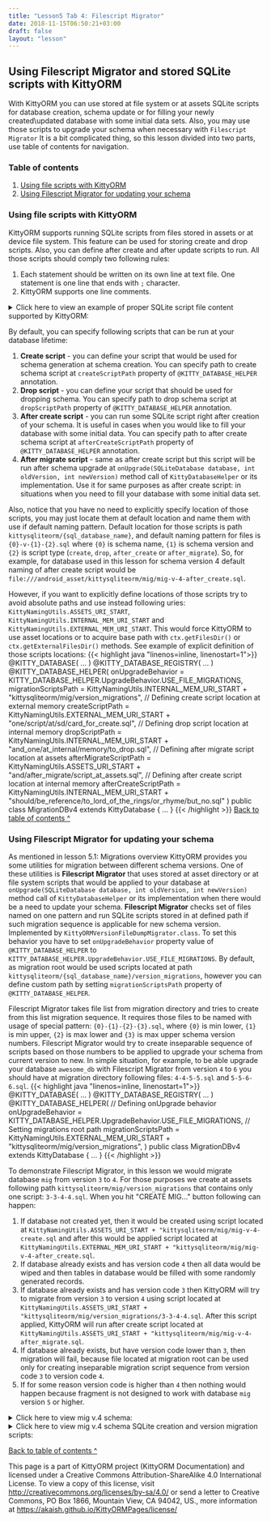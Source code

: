 ```yaml
---
title: "Lesson5 Tab 4: Filescript Migrator"
date: 2018-11-15T06:50:21+03:00
draft: false
layout: "lesson"
---
```

## Using Filescript Migrator and stored SQLite scripts with KittyORM
With KittyORM you can use stored at file system or at assets SQLite scripts for database creation, schema update or for filling your newly created\updated database with some initial data sets. Also, you may use those scripts to upgrade your schema when necessary with `Filescript Migrator` It is a bit complicated thing, so this lesson divided into two parts, use table of contents for navigation. 

### Table of contents
1. [Using file scripts with KittyORM](#using-file-scripts-with-kittyorm)
2. [Using Filescript Migrator for updating your schema](#using-filescript-migrator-for-updating-your-schema)


### Using file scripts with KittyORM
KittyORM supports running SQLite scripts from files stored in assets or at device file system. This feature can be used for storing create and drop scripts. Also, you can define after create and after update scripts to run. All those scripts should comply two following rules:

1. Each statement should be written on its own line at text file. One statement is one line that ends with `;` character. 
2. KittyORM supports one line comments.

<details> 
  <summary>Click here to view an example of proper SQLite script file content supported by KittyORM: </summary>
{{< highlight sql "linenos=inline, linenostart=1">}}
-- Some comment here
CREATE TABLE IF NOT EXISTS mig_four (id INTEGER NOT NULL PRIMARY KEY ASC, mig_three_reference INTEGER NOT NULL REFERENCES mig_three (id) ON UPDATE NO ACTION ON DELETE NO ACTION, mig_two_reference INTEGER NOT NULL REFERENCES mig_two (id) ON UPDATE NO ACTION ON DELETE NO ACTION, creation_date INTEGER NOT NULL DEFAULT  CURRENT_DATE );
CREATE TABLE IF NOT EXISTS mig_three (id INTEGER NOT NULL PRIMARY KEY ASC, new_sv_name TEXT NOT NULL DEFAULT 'Something random', random_long INTEGER DEFAULT 22);

-- Also blank lines as well as lines that contain only whitespaces are OK (they would be skipped)

CREATE INDEX IF NOT EXISTS m3_rnd_long ON mig_three (random_long);
CREATE TABLE IF NOT EXISTS mig_two (id INTEGER NOT NULL PRIMARY KEY ASC, mig_one_reference INTEGER, some_animal TEXT, some_animal_sound TEXT);

{{< /highlight >}} 
</details>

By default, you can specify following scripts that can be run at your database lifetime:

1. **Create script** - you can define your script that would be used for schema generation at schema creation. You can specify path to create schema script at `createScriptPath` property of `@KITTY_DATABASE_HELPER` annotation.
2. **Drop script** - you can define your script that should be used for dropping schema. You can specify path to drop schema script at `dropScriptPath` property of `@KITTY_DATABASE_HELPER` annotation.
3. **After create script** - you can run some SQLite script right after creation of your schema. It is useful in cases when you would like to fill your database with some initial data. You can specify path to after create schema script at `afterCreateScriptPath` property of `@KITTY_DATABASE_HELPER` annotation.
4. **After migrate script** - same as after create script but this script will be run after schema upgrade at `onUpgrade(SQLiteDatabase database, int oldVersion, int newVersion)` method call of `KittyDatabaseHelper` or its implementation. Use it for same purposes as after create script: in situations when you need to fill your database with some initial data set.

Also, notice that you have no need to explicitly specify location of those scripts, you may just locate them at default location and name them with use if default naming pattern. Default location for those scripts is path `kittysqliteorm/{sql_database_name}`, and default naming pattern for files is `{0}-v-{1}-{2}.sql` where `{0}` is schema name, `{1}` is schema version and `{2}` is script type (`create`, `drop`, `after_create` or `after_migrate`). So, for example, for database used in this lesson for schema version 4 default naming of after create script would be `file:///android_asset/kittysqliteorm/mig/mig-v-4-after_create.sql`.

However, if you want to explicitly define locations of those scripts try to avoid absolute paths and use instead following uries: `KittyNamingUtils.ASSETS_URI_START`, `KittyNamingUtils.INTERNAL_MEM_URI_START` and `KittyNamingUtils.EXTERNAL_MEM_URI_START`. This would force KittyORM to use asset locations or to acquire base path with `ctx.getFilesDir()` or `ctx.getExternalFilesDir()` methods. See example of explicit definition of those scripts locations:
{{< highlight java "linenos=inline, linenostart=1">}}
@KITTY_DATABASE(
    ...
)
@KITTY_DATABASE_REGISTRY(
    ...
)
@KITTY_DATABASE_HELPER(
        onUpgradeBehavior = KITTY_DATABASE_HELPER.UpgradeBehavior.USE_FILE_MIGRATIONS,
        migrationScriptsPath = KittyNamingUtils.INTERNAL_MEM_URI_START + "kittysqliteorm/mig/version_migrations",
        // Defining create script location at external memory
        createScriptPath =  KittyNamingUtils.EXTERNAL_MEM_URI_START + "one/script/at/sd/card_for_create.sql",
        // Defining drop script location at internal memory
        dropScriptPath = KittyNamingUtils.INTERNAL_MEM_URI_START + "and_one/at_internal/memory/to_drop.sql",
        // Defining after migrate script location at assets
        afterMigrateScriptPath = KittyNamingUtils.ASSETS_URI_START + "and/after_migrate/script_at_assets.sql",
        // Defining after create script location at internal memory
        afterCreateScriptPath = KittyNamingUtils.INTERNAL_MEM_URI_START + "should/be_reference/to_lord_of_the_rings/or_rhyme/but_no.sql"
)
public class MigrationDBv4 extends KittyDatabase {
    ...
}
{{< /highlight >}} 
[Back to table of contents ^](#table-of-contents)

### Using Filescript Migrator for updating your schema
As mentioned in lesson 5.1: Migrations overview KittyORM provides you some utilities for migration between different schema versions. One of these utilities is **Filescript Migrator** that uses stored at asset directory or at file system scripts that would be applied to your database at `onUpgrade(SQLiteDatabase database, int oldVersion, int newVersion)` method call of `KittyDatabaseHelper` or its implementation when there would be a need to update your schema. **Filescript Migrator** checks set of files named on one pattern and run SQLite scripts stored in at defined path if such migration sequence is applicable for new schema version. Implemented by `KittyORMVersionFileDumpMigrator.class`. To set this behavior you have to set `onUpgradeBehavior` property value of `@KITTY_DATABASE_HELPER` to `KITTY_DATABASE_HELPER.UpgradeBehavior.USE_FILE_MIGRATIONS`. By default, as migration root would be used scripts located at path `kittysqliteorm/{sql_database_name}/version_migrations`, however you can define custom path by setting `migrationScriptsPath` property of `@KITTY_DATABASE_HELPER`.

Filescript Migrator takes file list from migration directory and tries to create from this list migration sequence. It requires those files to be named with usage of special pattern: `{0}-{1}-{2}-{3}.sql`, where `{0}` is min lower, `{1}` is min upper, `{2}` is max lower and `{3}` is max upper schema version numbers. Filescript Migrator would try to create inseparable sequence of scripts based on those numbers to be applied to upgrade your schema from current version to new. In simple situation, for example, to be able upgrade your database `awesome_db` with Filescript Migrator from version `4` to `6` you should have at migration directory following files: `4-4-5-5.sql` and `5-5-6-6.sql`.
{{< highlight java "linenos=inline, linenostart=1">}}
@KITTY_DATABASE(
    ...
)
@KITTY_DATABASE_REGISTRY(
    ...
)
@KITTY_DATABASE_HELPER(
        // Defining onUpgrade behavior
        onUpgradeBehavior = KITTY_DATABASE_HELPER.UpgradeBehavior.USE_FILE_MIGRATIONS,
        // Setting migrations root path
        migrationScriptsPath = KittyNamingUtils.EXTERNAL_MEM_URI_START + "kittysqliteorm/mig/version_migrations",
)
public class MigrationDBv4 extends KittyDatabase {
    ...
}
{{< /highlight >}} 


To demonstrate Filescript Migrator, in this lesson we would migrate database `mig` from version `3` to `4`. For those purposes we create at assets following path `kittysqliteorm/mig/version_migrations` that contains only one script: `3-3-4-4.sql`. When you hit "CREATE MIG..." button following can happen:

1. If database not created yet, then it would be created using script located at `KittyNamingUtils.ASSETS_URI_START + "kittysqliteorm/mig/mig-v-4-create.sql` and after this would be applied script located at `KittyNamingUtils.EXTERNAL_MEM_URI_START + "kittysqliteorm/mig/mig-v-4-after_create.sql`.
2. If database already exists and has version code `4` then all data would be wiped and then tables in database would be filled with some randomly generated records.
3. If database already exists and has version code `3` then KittyORM will try to migrate from version `3` to version `4` using script located at `KittyNamingUtils.ASSETS_URI_START + "kittysqliteorm/mig/version_migrations/3-3-4-4.sql`. After this script applied, KittyORM will run after create script located at `KittyNamingUtils.ASSETS_URI_START + "kittysqliteorm/mig/mig-v-4-after_migrate.sql`.
4. If database already exists, but have version code lower than `3`, then migration will fail, because file located at migration root can be used only for creating inseparable migration script sequence from version code `3` to version code `4`.
5. If for some reason version code is higher than `4` then nothing would happen because fragment is not designed to work with database `mig` version `5` or higher.

<details> 
  <summary>Click here to view mig v.4 schema: </summary>
**Mig v.4**

**MigTwoModel (mig_two)**

Java type | Name | SQLite name | Constraints
---|---|---|---
`Long` | id | id | PRIMARY KEY
`Long` | migOneReference | mig_one_reference | -
`Animals` | someAnimal | some_animal | -
`AnimalSounds` | someAnimalSound | some_animal_sound | -

**MigThreeModel (mig_three)**

Java type | Name | SQLite name | Constraints
---|---|---|---
`Long` | id | id | PRIMARY KEY
`String` | someValue | new_sv_name | DEFAULT("Something random")
`Long` | randomLong | random_long | DEFAULT(22)

Index on `random_long`.

**MigFourModel (mig_four)**

Java type | Name | SQLite name | Constraints
---|---|---|---
`Long` | id | id | PRIMARY KEY
`Long` | migThreeReference | mig_three_reference | NOT NULL FOREIGN KEY
`Long` | migTwoReference | mig_two_reference | NOT NULL FOREIGN KEY
`Date` | creationDate | creation_date | NOT NULL DEFAULT(CURRENT_DATE)

**v.3 -> v.4 diffs**

1. - constraint FOREIGN KEY (mig_one_reference) reference on mig_one.id
2. - table mig_one
3. + table mig_four
4. = mig_three.some_value rename to mig_three.new_sv_name
5. + mig_three.random_long
6. + tableIndex on mig_three (random_long)

</details>

<details> 
  <summary>Click here to view mig v.4 schema SQLite creation and version migration scripts: </summary>
**Create schema script for database `mig` version `4` (`KittyNamingUtils.ASSETS_URI_START + "kittysqliteorm/mig/mig-v-4-create.sql`)**
{{< highlight sql "linenos=inline, linenostart=1">}}
CREATE TABLE IF NOT EXISTS mig_four (id INTEGER NOT NULL PRIMARY KEY ASC, mig_three_reference INTEGER NOT NULL REFERENCES mig_three (id) ON UPDATE NO ACTION ON DELETE NO ACTION, mig_two_reference INTEGER NOT NULL REFERENCES mig_two (id) ON UPDATE NO ACTION ON DELETE NO ACTION, creation_date INTEGER NOT NULL DEFAULT  CURRENT_DATE );
CREATE TABLE IF NOT EXISTS mig_three (id INTEGER NOT NULL PRIMARY KEY ASC, new_sv_name TEXT NOT NULL DEFAULT 'Something random', random_long INTEGER DEFAULT 22);
CREATE INDEX IF NOT EXISTS m3_rnd_long ON mig_three (random_long);
CREATE TABLE IF NOT EXISTS mig_two (id INTEGER NOT NULL PRIMARY KEY ASC, mig_one_reference INTEGER, some_animal TEXT, some_animal_sound TEXT);
{{< /highlight >}} 
**Drop schema script for database `mig` version `4` (`KittyNamingUtils.ASSETS_URI_START + "kittysqliteorm/mig/mig-v-4-drop.sql`)**
{{< highlight sql "linenos=inline, linenostart=1">}}
DROP TABLE IF EXISTS mig_four;
DROP TABLE IF EXISTS mig_three;
DROP TABLE IF EXISTS mig_two;
{{< /highlight >}} 
**After create schema script for database `mig` version `4` (`KittyNamingUtils.ASSETS_URI_START + "kittysqliteorm/mig/mig-v-4-after_create.sql`)**
{{< highlight sql "linenos=inline, linenostart=1">}}
INSERT INTO mig_three (new_sv_name, random_long) VALUES ('AFTER CREATE SCRIPT', 1);
INSERT INTO mig_three (new_sv_name, random_long) VALUES ('AFTER CREATE SCRIPT', 2);
INSERT INTO mig_three (new_sv_name, random_long) VALUES ('AFTER CREATE SCRIPT', 3);
INSERT INTO mig_three (new_sv_name, random_long) VALUES ('AFTER CREATE SCRIPT', 4);
INSERT INTO mig_three (new_sv_name, random_long) VALUES ('AFTER CREATE SCRIPT', 5);
INSERT INTO mig_three (new_sv_name, random_long) VALUES ('AFTER CREATE SCRIPT', 6);
INSERT INTO mig_three (new_sv_name, random_long) VALUES ('AFTER CREATE SCRIPT', 7);
INSERT INTO mig_three (new_sv_name, random_long) VALUES ('AFTER CREATE SCRIPT', 8);
INSERT INTO mig_three (new_sv_name, random_long) VALUES ('AFTER CREATE SCRIPT', 9);
INSERT INTO mig_three (new_sv_name, random_long) VALUES ('AFTER CREATE SCRIPT', 10);
INSERT INTO mig_three (new_sv_name, random_long) VALUES ('AFTER CREATE SCRIPT', 11);
INSERT INTO mig_three (new_sv_name, random_long) VALUES ('AFTER CREATE SCRIPT', 12);
INSERT INTO mig_three (new_sv_name, random_long) VALUES ('AFTER CREATE SCRIPT', 13);
{{< /highlight >}} 
**After migrate schema script for database `mig` version `4` (`KittyNamingUtils.ASSETS_URI_START + "kittysqliteorm/mig/mig-v-4-after_migrate.sql`)**
{{< highlight sql "linenos=inline, linenostart=1">}}
INSERT INTO mig_three (new_sv_name, random_long) VALUES ('AFTER MIGRATE SCRIPT', 1);
INSERT INTO mig_three (new_sv_name, random_long) VALUES ('AFTER MIGRATE SCRIPT', 11);
INSERT INTO mig_three (new_sv_name, random_long) VALUES ('AFTER MIGRATE SCRIPT', 111);
INSERT INTO mig_three (new_sv_name, random_long) VALUES ('AFTER MIGRATE SCRIPT', 1111);
INSERT INTO mig_three (new_sv_name, random_long) VALUES ('AFTER MIGRATE SCRIPT', 11111);
INSERT INTO mig_three (new_sv_name, random_long) VALUES ('AFTER MIGRATE SCRIPT', 111111);
INSERT INTO mig_three (new_sv_name, random_long) VALUES ('AFTER MIGRATE SCRIPT', 1111111);
INSERT INTO mig_three (new_sv_name, random_long) VALUES ('AFTER MIGRATE SCRIPT', 11111111);
INSERT INTO mig_three (new_sv_name, random_long) VALUES ('AFTER MIGRATE SCRIPT', 1111111);
INSERT INTO mig_three (new_sv_name, random_long) VALUES ('AFTER MIGRATE SCRIPT', 111111);
INSERT INTO mig_three (new_sv_name, random_long) VALUES ('AFTER MIGRATE SCRIPT', 11111);
INSERT INTO mig_three (new_sv_name, random_long) VALUES ('AFTER MIGRATE SCRIPT', 1111);
INSERT INTO mig_three (new_sv_name, random_long) VALUES ('AFTER MIGRATE SCRIPT', 111);
INSERT INTO mig_three (new_sv_name, random_long) VALUES ('AFTER MIGRATE SCRIPT', 11);
INSERT INTO mig_three (new_sv_name, random_long) VALUES ('AFTER MIGRATE SCRIPT', 1);
{{< /highlight >}} 
**Migration script for database `mig` from version `3` to version `4` (`KittyNamingUtils.ASSETS_URI_START + "kittysqliteorm/mig/version_migrations/3-3-4-4.sql`)**
{{< highlight sql "linenos=inline, linenostart=1">}}
-- minus FK M2.migOneReference
ALTER TABLE mig_two RENAME TO mig_two_old_t;
CREATE TABLE IF NOT EXISTS mig_two (id INTEGER NOT NULL PRIMARY KEY ASC, mig_one_reference INTEGER, some_animal TEXT, some_animal_sound TEXT);
INSERT INTO mig_two (id, mig_one_reference, some_animal, some_animal_sound) SELECT id, mig_one_reference, some_animal, some_animal_sound FROM mig_two_old_t;
DROP TABLE IF EXISTS mig_two_old_t;
-- minus M1 table
DROP TABLE IF EXISTS mig_one;
-- plus M4 table
CREATE TABLE IF NOT EXISTS mig_four (id INTEGER NOT NULL PRIMARY KEY ASC, mig_three_reference INTEGER NOT NULL REFERENCES mig_three (id) ON UPDATE NO ACTION ON DELETE NO ACTION, mig_two_reference INTEGER NOT NULL REFERENCES mig_two (id) ON UPDATE NO ACTION ON DELETE NO ACTION, creation_date INTEGER NOT NULL DEFAULT  CURRENT_DATE );
-- rename M3.some_value to M3.new_sv_name and add M3.random_long
ALTER TABLE mig_three RENAME TO mig_three_old_t;
CREATE TABLE IF NOT EXISTS mig_three (id INTEGER NOT NULL PRIMARY KEY ASC, new_sv_name TEXT NOT NULL DEFAULT 'Something random', random_long INTEGER DEFAULT 22);
INSERT INTO mig_three (id, new_sv_name) SELECT id, some_value FROM mig_three_old_t;
DROP TABLE IF EXISTS mig_three_old_t;
-- add tableIndex on M3.random_long
CREATE INDEX IF NOT EXISTS m3_rnd_long ON mig_three (random_long);
{{< /highlight >}} 
</details>

[Back to table of contents ^](#table-of-contents)

This page is a part of KittyORM project (KittyORM Documentation) and licensed under a Creative Commons Attribution-ShareAlike 4.0 International License. To view a copy of this license, visit http://creativecommons.org/licenses/by-sa/4.0/ or send a letter to Creative Commons, PO Box 1866, Mountain View, CA 94042, US., more information at https://akaish.github.io/KittyORMPages/license/
